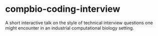 # compbio-coding-interview
A short interactive talk on the style of technical interview questions one might encounter in an industrial computational biology setting.
